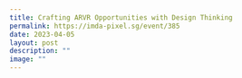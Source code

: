 ```yaml
---
title: Crafting ARVR Opportunities with Design Thinking
permalink: https://imda-pixel.sg/event/385
date: 2023-04-05
layout: post
description: ""
image: ""
---
```


